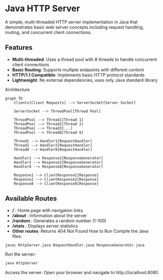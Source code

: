 # Java HTTP Server
A simple, multi-threaded HTTP server implementation in Java that demonstrates basic web server concepts including request handling, routing, and concurrent client connections.
## Features

- **Multi-threaded**: Uses a thread pool with 8 threads to handle concurrent client connections
- **Basic Routing**: Supports multiple endpoints with different content
- **HTTP/1.1 Compatible**: Implements basic HTTP protocol standards
- **Lightweight**: No external dependencies, uses only Java standard library

Architecture
```mermaid
graph TD
    Clients[Client Requests] --> ServerSocket[Server Socket]
    
    ServerSocket --> ThreadPool[Thread Pool]
    
    ThreadPool --> Thread1[Thread 1]
    ThreadPool --> Thread2[Thread 2]
    ThreadPool --> Thread3[...]
    ThreadPool --> Thread8[Thread 8]
    
    Thread1 --> Handler1[RequestHandler]
    Thread2 --> Handler2[RequestHandler]
    Thread8 --> Handler8[RequestHandler]
    
    Handler1 --> Response1[ResponseGenerator]
    Handler2 --> Response2[ResponseGenerator]
    Handler8 --> Response8[ResponseGenerator]
    
    Response1 --> ClientResponse1[Response]
    Response2 --> ClientResponse2[Response]
    Response8 --> ClientResponse8[Response]
```

## Available Routes
- **/** : Home page with navigation links
- **/about** : Information about the server
- **/random** : Generates a random number (1-100)
- **/stats** : Displays server statistics
- **Other routes** :Returns 404 Not Found
How to Run
Compile the Java files:
```bash
javac HttpServer.java RequestHandler.java ResponseGenerator.java
```
Run the server:
```bash
java HttpServer
```
Access the server:
Open your browser and navigate to http://localhost:8080

